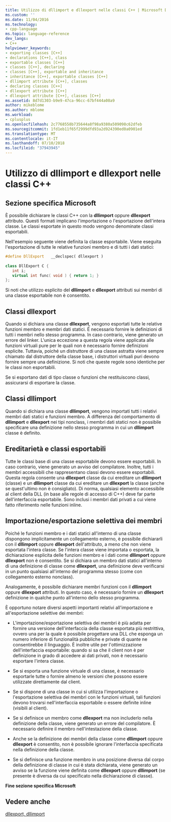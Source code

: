 ```yaml
---
title: Utilizzo di dllimport e dllexport nelle classi C++ | Microsoft Docs
ms.custom: ''
ms.date: 11/04/2016
ms.technology:
- cpp-language
ms.topic: language-reference
dev_langs:
- C++
helpviewer_keywords:
- exporting classes [C++]
- declarations [C++], class
- exportable classes [C++]
- classes [C++], declaring
- classes [C++], exportable and inheritance
- inheritance [C++], exportable classes [C++]
- dllimport attribute [C++], classes
- declaring classes [C++]
- dllexport attribute [C++]
- dllexport attribute [C++], classes [C++]
ms.assetid: 8d7d1303-b9e9-47ca-96cc-67bf444a08a9
author: mikeblome
ms.author: mblome
ms.workload:
- cplusplus
ms.openlocfilehash: 2c7768558b735644a8f98a9380a509098c62dfeb
ms.sourcegitcommit: 1fd1eb11f65f2999dfd93a2d924390ed0a0901ed
ms.translationtype: MT
ms.contentlocale: it-IT
ms.lasthandoff: 07/10/2018
ms.locfileid: "37943945"
---
```

# <a name="using-dllimport-and-dllexport-in-c-classes"></a>Utilizzo di dllimport e dllexport nelle classi C++
## <a name="microsoft-specific"></a>Sezione specifica Microsoft  
 È possibile dichiarare le classi C++ con la **dllimport** oppure **dllexport** attributo. Questi formati implicano l'importazione o l'esportazione dell'intera classe. Le classi esportate in questo modo vengono denominate classi esportabili.  
  
 Nell'esempio seguente viene definita la classe esportabile. Viene eseguita l'esportazione di tutte le relative funzioni membro e di tutti i dati statici:  
  
```cpp 
#define DllExport   __declspec( dllexport )  
  
class DllExport C {  
   int i;  
   virtual int func( void ) { return 1; }  
};  
```  
  
 Si noti che utilizzo esplicito del **dllimport** e **dllexport** attributi sui membri di una classe esportabile non è consentito.  
  
##  <a name="_pluslang_using_dllimport_and_dllexport_in_c2b2bdllexportclasses"></a> Classi dllexport  
 Quando si dichiara una classe **dllexport**, vengono esportati tutte le relative funzioni membro e membri dati statici. È necessario fornire le definizioni di tutti i membri nello stesso programma. In caso contrario, viene generato un errore del linker. L'unica eccezione a questa regola viene applicata alle funzioni virtuali pure per le quali non è necessario fornire definizioni esplicite. Tuttavia, poiché un distruttore di una classe astratta viene sempre chiamato dal distruttore della classe base, i distruttori virtuali puri devono fornire sempre una definizione. Si noti che queste regole sono identiche per le classi non esportabili.  
  
 Se si esportano dati di tipo classe o funzioni che restituiscono classi, assicurarsi di esportare la classe.  
  
##  <a name="_pluslang_dllexport_classesdllexportclasses"></a> Classi dllimport  
 Quando si dichiara una classe **dllimport**, vengono importati tutti i relativi membri dati statici e funzioni membro. A differenza del comportamento di **dllimport** e **dllexport** nei tipi nonclass, i membri dati statici non è possibile specificare una definizione nello stesso programma in cui un **dllimport** classe è definito.  
  
##  <a name="_pluslang_using_dllimport_and_dllexport_in_c2b2binheritanceandexportableclasses"></a> Ereditarietà e classi esportabili  
 Tutte le classi base di una classe esportabile devono essere esportabili. In caso contrario, viene generato un avviso del compilatore. Inoltre, tutti i membri accessibili che rappresentano classi devono essere esportabili. Questa regola consente una **dllexport** classe da cui ereditare un **dllimport** (classe) e un **dllimport** classe da cui ereditare un **dllexport** la classe (anche se quest'ultimo non è consigliato). Di norma, qualsiasi elemento accessibile al client della DLL (in base alle regole di accesso di C++) deve far parte dell'interfaccia esportabile. Sono inclusi i membri dati privati a cui viene fatto riferimento nelle funzioni inline.  
  
##  <a name="_pluslang_using_dllimport_and_dllexport_in_c2b2bselectivememberimportexport"></a> Importazione/esportazione selettiva dei membri  
 Poiché le funzioni membro e i dati statici all'interno di una classe dispongono implicitamente un collegamento esterno, è possibile dichiararli con il **dllimport** oppure **dllexport** dell'attributo, a meno che non viene esportata l'intera classe. Se l'intera classe viene importata o esportata, la dichiarazione esplicita delle funzioni membro e i dati come **dllimport** oppure **dllexport** non è consentito. Se si dichiara un membro dati statici all'interno di una definizione di classe come **dllexport**, una definizione deve verificarsi in un punto qualsiasi all'interno del programma stesso (come con collegamento esterno nonclass).  
  
 Analogamente, è possibile dichiarare membri funzioni con il **dllimport** oppure **dllexport** attributi. In questo caso, è necessario fornire un **dllexport** definizione in qualche punto all'interno dello stesso programma.  
  
 È opportuno notare diversi aspetti importanti relativi all'importazione e all'esportazione selettive dei membri:  
  
-   L'importazione/esportazione selettiva dei membri è più adatta per fornire una versione dell'interfaccia della classe esportata più restrittiva, ovvero una per la quale è possibile progettare una DLL che esponga un numero inferiore di funzionalità pubbliche e private di quante ne consentirebbe il linguaggio. È inoltre utile per l'ottimizzazione dell'interfaccia esportabile: quando si sa che il client non è per definizione in grado di accedere ai dati privati, non è necessario esportare l'intera classe.  
  
-   Se si esporta una funzione virtuale di una classe, è necessario esportarle tutte o fornire almeno le versioni che possono essere utilizzate direttamente dal client.  
  
-   Se si dispone di una classe in cui si utilizza l'importazione o l'esportazione selettiva dei membri con le funzioni virtuali, tali funzioni devono trovarsi nell'interfaccia esportabile o essere definite inline (visibili al client).  
  
-   Se si definisce un membro come **dllexport** ma non includerlo nella definizione della classe, viene generato un errore del compilatore. È necessario definire il membro nell'intestazione della classe.  
  
-   Anche se la definizione dei membri della classe come **dllimport** oppure **dllexport** è consentito, non è possibile ignorare l'interfaccia specificata nella definizione della classe.  
  
-   Se si definisce una funzione membro in una posizione diversa dal corpo della definizione di classe in cui è stata dichiarata, viene generato un avviso se la funzione viene definita come **dllexport** oppure **dllimport** (se presente è diversa da cui specificato nella dichiarazione di classe).  
  
**Fine sezione specifica Microsoft**  
  
## <a name="see-also"></a>Vedere anche  
 [dllexport, dllimport](../cpp/dllexport-dllimport.md)